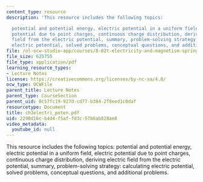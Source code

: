 ```yaml
---
content_type: resource
description: 'This resource includes the following topics:

  potential and potential energy, electric potential in a uniform field, electric
  potential due to point charges, continuous charge distribution, deriving electric
  field from the electric potential, summary, problem-solving strategy: calculating
  electric potential, solved problems, conceptual questions, and additional problems.'
file: /ol-ocw-studio-app/courses/8-02t-electricity-and-magnetism-spring-2005/2290d16cb4d4f5affd3c57b6ab828ae8_ch3electri_poten.pdf
file_size: 625755
file_type: application/pdf
learning_resource_types:
- Lecture Notes
license: https://creativecommons.org/licenses/by-nc-sa/4.0/
ocw_type: OCWFile
parent_title: Lecture Notes
parent_type: CourseSection
parent_uid: 8c57fc19-927d-cd77-b384-2f8eed1c0daf
resourcetype: Document
title: ch3electri_poten.pdf
uid: 2290d16c-b4d4-f5af-fd3c-57b6ab828ae8
video_metadata:
  youtube_id: null
---
```

This resource includes the following topics:
potential and potential energy, electric potential in a uniform field, electric potential due to point charges, continuous charge distribution, deriving electric field from the electric potential, summary, problem-solving strategy: calculating electric potential, solved problems, conceptual questions, and additional problems.